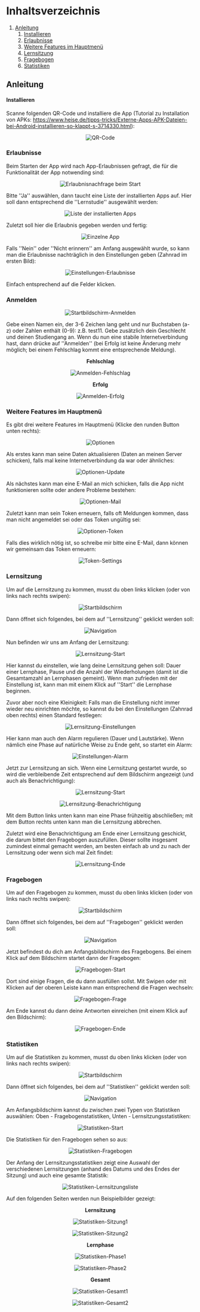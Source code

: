 # Inhaltsverzeichnis 

1. [Anleitung](#anleitung)
   1. [Installieren](#installieren)
   2. [Erlaubnisse](#erlaubnisse)
   3. [Weitere Features im Hauptmenü](#menu)
   4. [Lernsitzung](#lernsitzung)
   5. [Fragebogen](#fragebogen)
   6. [Statistiken](#statistiken)

## Anleitung

#### Installieren

Scanne folgenden QR-Code und installiere die App (Tutorial zu Installation von APKs: https://www.heise.de/tipps-tricks/Externe-Apps-APK-Dateien-bei-Android-installieren-so-klappt-s-3714330.html):

<p align="center"><img src="../tutorial/LaTeX/frame.png" alt="QR-Code" /></p>

### Erlaubnisse 

Beim Starten der App wird nach App-Erlaubnissen gefragt, die für die Funktionalität der App notwending sind: 

<p align="center"><img src="./LaTeX/start_per.png" alt="Erlaubnisnachfrage beim Start" /></p>



Bitte ''Ja'' auswählen, dann taucht eine Liste der installierten Apps auf. Hier soll dann entsprechend die ''Lernstudie'' ausgewählt werden:

<p align="center"><img src="./LaTeX/list_per.png" alt="Liste der installierten Apps" /> </p>



Zuletzt soll hier die Erlaubnis gegeben werden und fertig: 

<p align="center"><img src="./LaTeX/item_per.png" alt="Einzelne App" /> </p>




Falls ''Nein'' oder ''Nicht erinnern'' am Anfang ausgewählt wurde, so kann man die Erlaubnisse nachträglich in den Einstellungen geben (Zahnrad im ersten Bild):

<p align="center"><img src="./LaTeX/settings_per.png" alt="Einstellungen-Erlaubnisse" /> </p>



Einfach entsprechend auf die Felder klicken.



### Anmelden 

<p align="center"><img src="./LaTeX/start_reg.png" alt="Startbildschirm-Anmelden" /> </p>



Gebe einen Namen ein, der 3-6 Zeichen lang geht und nur Buchstaben (a-z) oder Zahlen enthält (0-9): z.B. test11. Gebe zusätzlich dein Geschlecht und deinen Studiengang an. Wenn du nun eine stabile Internetverbindung hast, dann drücke auf ''Anmelden'' (bei Erfolg ist keine Änderung mehr möglich; bei einem Fehlschlag kommt eine entsprechende Meldung). 					

<p align="center"><strong>Fehlschlag</strong></p>

<p align="center"><img src="./LaTeX/reg_succ.png" alt="Anmelden-Fehlschlag" /> </p>		 	

<p align="center"><strong>Erfolg</strong></p>

<p align="center"><img src="./LaTeX/reg_fail.png" alt="Anmelden-Erfolg" /> </p>



### Weitere Features im Hauptmenü<a name="menu"></a>

Es gibt drei weitere Features im Hauptmenü (Klicke den runden Button unten rechts):

<p align="center"><img src="./LaTeX/options.png" alt="Optionen" /></p>



Als erstes kann man seine Daten aktualisieren (Daten an meinen Server schicken), falls mal keine Internetverbindung da war oder ähnliches: 

<p align="center"><img src="./LaTeX/options_update.png" alt="Optionen-Update" /></p>



Als nächstes kann man eine E-Mail an mich schicken, falls die App nicht funktionieren sollte oder andere Probleme bestehen: 

<p align="center"><img src="./LaTeX/options_mail.png" alt="Optionen-Mail" /></p>



Zuletzt kann man sein Token erneuern, falls oft Meldungen kommen, dass man nicht angemeldet sei oder das Token ungültig sei: 

<p align="center"><img src="./LaTeX/options_token.png" alt="Optionen-Token" /></p>



Falls dies wirklich nötig ist, so schreibe mir bitte eine E-Mail, dann können wir gemeinsam das Token erneuern: 

<p align="center"><img src="./LaTeX/token_new.png" alt="Token-Settings" /></p>



### Lernsitzung

Um auf die Lernsitzung zu kommen, musst du oben links klicken (oder von links nach rechts swipen): 

<p align="center"><img src="./LaTeX/start_reg.png" alt="Startbildschirm" /></p>


Dann öffnet sich folgendes, bei dem auf ''Lernsitzung'' geklickt werden soll: 

<p align="center"><img src="./LaTeX/nav.png" alt="Navigation" /></p>



Nun befinden wir uns am Anfang der Lernsitzung: 

<p align="center"><img src="./LaTeX/learn_start.png" alt="Lernsitzung-Start" /></p>



Hier kannst du einstellen, wie lang deine Lernsitzung gehen soll: Dauer einer Lernphase, Pause und die Anzahl der Wiederholungen (damit ist die Gesamtamzahl an Lernphasen gemeint). Wenn man zufrieden mit der Einstellung ist, kann man mit einem Klick auf ''Start'' die Lernphase beginnen. 

Zuvor aber noch eine Kleinigkeit: Falls man die Einstellung nicht immer wieder neu einrichten möchte, so kannst du bei den Einstellungen (Zahnrad oben rechts) einen Standard festlegen: 

<p align="center"><img src="./LaTeX/settings_learn.png" alt="Lernsitzung-Einstellungen" /></p>




Hier kann man auch den Alarm regulieren (Dauer und Lautstärke). Wenn nämlich eine Phase auf natürliche Weise zu Ende geht, so startet ein Alarm:

<p align="center"><img src="./LaTeX/settings_alarm.png" alt="Einstellungen-Alarm" /></p>



Jetzt zur Lernsitzung an sich. Wenn eine Lernsitzung gestartet wurde, so wird die verbleibende Zeit entsprechend auf dem Bildschirm angezeigt (und auch als Benachrichtigung): 

<p align="center"><img src="./LaTeX/learn_screen.png" alt="Lernsitzung-Start" /></p>

<p align="center"><img src="./LaTeX/learn_noti.png" alt="Lernsitzung-Benachrichtigung" /></p>



Mit dem Button links unten kann man eine Phase frühzeitig abschließen; mit dem Button rechts unten kann man die Lernsitzung abbrechen. 

Zuletzt wird eine Benachrichtigung am Ende einer Lernsitzung geschickt, die darum bittet den Fragebogen auszufüllen. Dieser sollte insgesamt zumindest einmal gemacht werden, am besten einfach ab und zu nach der Lernsitzung oder wenn sich mal Zeit findet: 

<p align="center"><img src="./LaTeX/learn_tosurvey.png" alt="Lernsitzung-Ende" /></p>



### Fragebogen

Um auf den Fragebogen zu kommen, musst du oben links klicken (oder von links nach rechts swipen): 

<p align="center"><img src="./LaTeX/start_reg.png" alt="Startbildschirm" /></p>



Dann öffnet sich folgendes, bei dem auf ''Fragebogen'' geklickt werden soll: 

<p align="center"><img src="./LaTeX/nav.png" alt="Navigation" /></p>



Jetzt befindest du dich am Anfangsbildschirm des Fragebogens. Bei einem Klick auf dem Bildschirm startet dann der Fragebogen: 

<p align="center"><img src="./LaTeX/survey_start.png" alt="Fragebogen-Start" /></p>



Dort sind einige Fragen, die du dann ausfüllen sollst. Mit Swipen oder mit Klicken auf der oberen Leiste kann man entsprechend die Fragen wechseln: 

<p align="center"><img src="./LaTeX/survey_question.png" alt="Fragebogen-Frage" /></p>



Am Ende kannst du dann deine Antworten einreichen (mit einem Klick auf den Bildschirm): 

<p align="center"><img src="./LaTeX/survey_end.png" alt="Fragebogen-Ende" /></p>



### Statistiken

Um auf die Statistiken zu kommen, musst du oben links klicken (oder von links nach rechts swipen): 

<p align="center"><img src="./LaTeX/start_reg.png" alt="Startbildschirm" /></p>



Dann öffnet sich folgendes, bei dem auf ''Statistiken'' geklickt werden soll: 

<p align="center"><img src="./LaTeX/nav.png" alt="Navigation" /></p>



Am Anfangsbildschirm kannst du zwischen zwei Typen von Statistiken auswählen: Oben - Fragebogenstatistiken, Unten - Lernsitzungsstatistiken: 

<p align="center"><img src="./LaTeX/stats_start.png" alt="Statistiken-Start" /></p>



Die Statistiken für den Fragebogen sehen so aus:

<p align="center"><img src="./LaTeX/stats_survey.png" alt="Statistiken-Fragebogen" /></p>



Der Anfang der Lernsitzungsstatistiken zeigt eine Auswahl der verschiedenen Lernsitzungen (anhand des Datums und des Endes der Sitzung) und auch eine gesamte Statistik:

<p align="center"><img src="./LaTeX/stats_selectionLearn.png" alt="Statistiken-Lernsitzungsliste" /></p>



Auf den folgenden Seiten werden nun Beispielbilder gezeigt:				

<p align="center"><strong>Lernsitzung</strong></p>	  		 	

<p align="center"><img src="./LaTeX/stats_session_1.png" alt="Statistiken-Sitzung1" /></p>

<p align="center"><img src="./LaTeX/stats_session_2.png" alt="Statistiken-Sitzung2" /></p>																												    	 



<p align="center"><strong>Lernphase</strong></p>

<p align="center"><img src="./LaTeX/stats_phase_1.png" alt="Statistiken-Phase1" /></p>

<p align="center"><img src="./LaTeX/stats_phase_2.png" alt="Statistiken-Phase2" /></p>



<p align="center"><strong>Gesamt</strong></p>

<p align="center"><img src="./LaTeX/stats_complete_1.png" alt="Statistiken-Gesamt1" /></p>

<p align="center"><img src="./LaTeX/stats_complete_2.png" alt="Statistiken-Gesamt2" /></p>